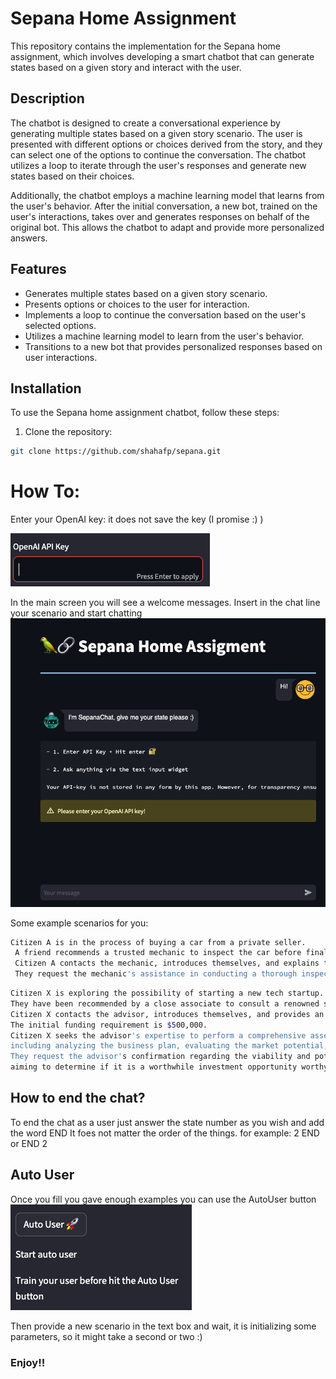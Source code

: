 # Sepana Home Assignment

This repository contains the implementation for the Sepana home assignment, which involves developing a smart chatbot that can generate states based on a given story and interact with the user.

## Description

The chatbot is designed to create a conversational experience by generating multiple states based on a given story scenario. The user is presented with different options or choices derived from the story, and they can select one of the options to continue the conversation. The chatbot utilizes a loop to iterate through the user's responses and generate new states based on their choices.

Additionally, the chatbot employs a machine learning model that learns from the user's behavior. After the initial conversation, a new bot, trained on the user's interactions, takes over and generates responses on behalf of the original bot. This allows the chatbot to adapt and provide more personalized answers.

## Features

- Generates multiple states based on a given story scenario.
- Presents options or choices to the user for interaction.
- Implements a loop to continue the conversation based on the user's selected options.
- Utilizes a machine learning model to learn from the user's behavior.
- Transitions to a new bot that provides personalized responses based on user interactions.

## Installation

To use the Sepana home assignment chatbot, follow these steps:

1. Clone the repository:

```bash
git clone https://github.com/shahafp/sepana.git
```

# How To:

Enter your OpenAI key: it does not save the key (I promise :) )

![Chatbot Demo](key.png)

In the main screen you will see a welcome messages.
Insert in the chat line your scenario and start chatting 
![Chatbot Demo](main.png)

Some example scenarios for you:
```bash
Citizen A is in the process of buying a car from a private seller.
 A friend recommends a trusted mechanic to inspect the car before finalizing the purchase. 
 Citizen A contacts the mechanic, introduces themselves, and explains that they are interested in buying a used car with an asking price of $10,000. 
 They request the mechanic's assistance in conducting a thorough inspection to ensure the car is in good condition and to provide a report on its mechanical status before negotiating the final price.
```

```bash
Citizen X is exploring the possibility of starting a new tech startup. 
They have been recommended by a close associate to consult a renowned startup advisor who specializes in evaluating startup opportunities. 
Citizen X contacts the advisor, introduces themselves, and provides an overview of the tech startup they plan to establish. 
The initial funding requirement is $500,000. 
Citizen X seeks the advisor's expertise to perform a comprehensive assessment of the startup, 
including analyzing the business plan, evaluating the market potential, and assessing the competitive landscape. 
They request the advisor's confirmation regarding the viability and potential for success of the startup, 
aiming to determine if it is a worthwhile investment opportunity worthy of further exploration and funding considerations.
```

## How to end the chat?
To end the chat as a user just answer the state number as you wish and add the word END
It foes not matter the order of the things. for example: 2 END or END 2

## Auto User
Once you fill you gave enough examples you can use the AutoUser button
![Chatbot Demo](auto_user.png)

Then provide a new scenario in the text box and wait, it is initializing some parameters,
so it might take a second or two :)

### Enjoy!!